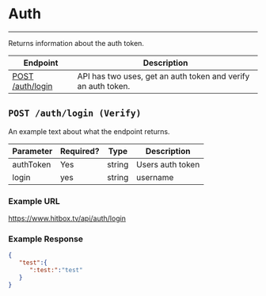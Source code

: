 # Auth
***

Returns information about the auth token.

| Endpoint | Description |
| ---- | --------------- |
| [POST /auth/login](/auth/login.md#post-authlogin(verify)) | API has two uses, get an auth token and verify an auth token.  |

## `POST /auth/login (Verify)`

An example text about what the endpoint returns.

| Parameter | Required? | Type | Description |
| ---- | ----- | ---- | ----- |
| authToken | Yes | string | Users auth token | 
| login | yes | string | username |

### Example URL

https://www.hitbox.tv/api/auth/login

### Example Response 

```json
{
   "test":{
      ":test:":"test"
   }
}
```
